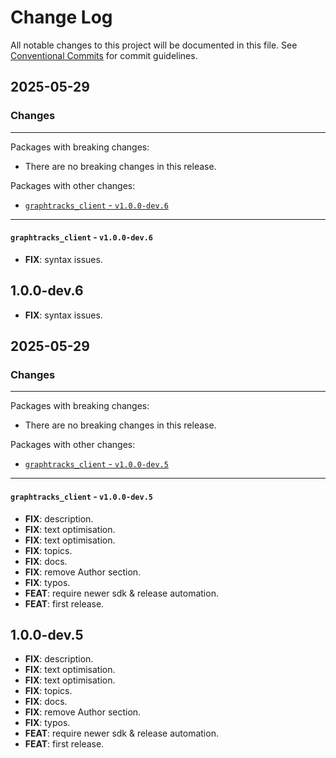 # Change Log

All notable changes to this project will be documented in this file.
See [Conventional Commits](https://conventionalcommits.org) for commit guidelines.

## 2025-05-29

### Changes

---

Packages with breaking changes:

 - There are no breaking changes in this release.

Packages with other changes:

 - [`graphtracks_client` - `v1.0.0-dev.6`](#graphtracks_client---v100-dev6)

---

#### `graphtracks_client` - `v1.0.0-dev.6`

 - **FIX**: syntax issues.

## 1.0.0-dev.6

 - **FIX**: syntax issues.


## 2025-05-29

### Changes

---

Packages with breaking changes:

 - There are no breaking changes in this release.

Packages with other changes:

 - [`graphtracks_client` - `v1.0.0-dev.5`](#graphtracks_client---v100-dev5)

---

#### `graphtracks_client` - `v1.0.0-dev.5`

 - **FIX**: description.
 - **FIX**: text optimisation.
 - **FIX**: text optimisation.
 - **FIX**: topics.
 - **FIX**: docs.
 - **FIX**: remove Author section.
 - **FIX**: typos.
 - **FEAT**: require newer sdk & release automation.
 - **FEAT**: first release.

## 1.0.0-dev.5

 - **FIX**: description.
 - **FIX**: text optimisation.
 - **FIX**: text optimisation.
 - **FIX**: topics.
 - **FIX**: docs.
 - **FIX**: remove Author section.
 - **FIX**: typos.
 - **FEAT**: require newer sdk & release automation.
 - **FEAT**: first release.

